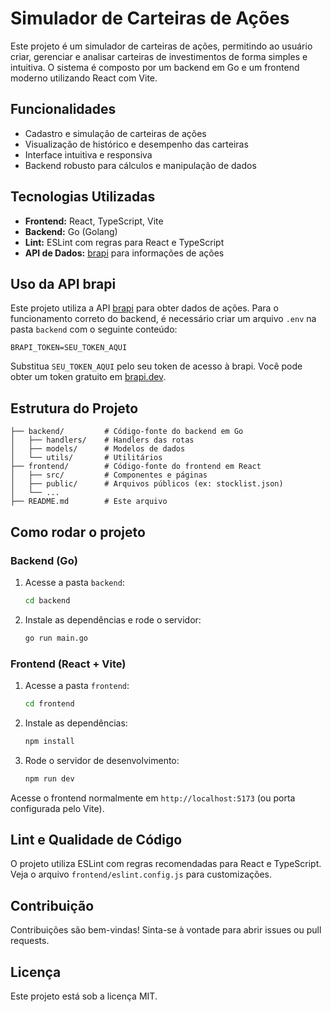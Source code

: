 # Simulador de Carteiras de Ações

Este projeto é um simulador de carteiras de ações, permitindo ao usuário criar, gerenciar e analisar carteiras de investimentos de forma simples e intuitiva. O sistema é composto por um backend em Go e um frontend moderno utilizando React com Vite.

## Funcionalidades
- Cadastro e simulação de carteiras de ações
- Visualização de histórico e desempenho das carteiras
- Interface intuitiva e responsiva
- Backend robusto para cálculos e manipulação de dados

## Tecnologias Utilizadas
- **Frontend:** React, TypeScript, Vite
- **Backend:** Go (Golang)
- **Lint:** ESLint com regras para React e TypeScript
- **API de Dados:** [brapi](https://brapi.dev/) para informações de ações

## Uso da API brapi
Este projeto utiliza a API [brapi](https://brapi.dev/) para obter dados de ações. Para o funcionamento correto do backend, é necessário criar um arquivo `.env` na pasta `backend` com o seguinte conteúdo:

```env
BRAPI_TOKEN=SEU_TOKEN_AQUI
```

Substitua `SEU_TOKEN_AQUI` pelo seu token de acesso à brapi. Você pode obter um token gratuito em [brapi.dev](https://brapi.dev/).

## Estrutura do Projeto
```
├── backend/         # Código-fonte do backend em Go
│   ├── handlers/    # Handlers das rotas
│   ├── models/      # Modelos de dados
│   └── utils/       # Utilitários
├── frontend/        # Código-fonte do frontend em React
│   ├── src/         # Componentes e páginas
│   ├── public/      # Arquivos públicos (ex: stocklist.json)
│   └── ...
├── README.md        # Este arquivo
```

## Como rodar o projeto

### Backend (Go)
1. Acesse a pasta `backend`:
   ```sh
   cd backend
   ```
2. Instale as dependências e rode o servidor:
   ```sh
   go run main.go
   ```

### Frontend (React + Vite)
1. Acesse a pasta `frontend`:
   ```sh
   cd frontend
   ```
2. Instale as dependências:
   ```sh
   npm install
   ```
3. Rode o servidor de desenvolvimento:
   ```sh
   npm run dev
   ```

Acesse o frontend normalmente em `http://localhost:5173` (ou porta configurada pelo Vite).

## Lint e Qualidade de Código
O projeto utiliza ESLint com regras recomendadas para React e TypeScript. Veja o arquivo `frontend/eslint.config.js` para customizações.

## Contribuição
Contribuições são bem-vindas! Sinta-se à vontade para abrir issues ou pull requests.

## Licença
Este projeto está sob a licença MIT.
